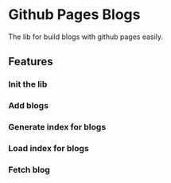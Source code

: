 # Github Pages Blogs

The lib for build blogs with github pages easily.

## Features

### Init the lib

### Add blogs

### Generate index for blogs

### Load index for blogs

### Fetch blog
